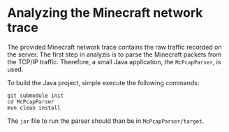 # Analyzing the Minecraft network trace

The provided Minecraft network trace contains the raw traffic recorded on the server. The first step in analyzis is to parse the Minecraft packets from the TCP/IP traffic. Therefore, a small Java application, the `McPcapParser`, is used.

To build the Java project, simple execute the following commands:

    git submodule init
    cd McPcapParser
    mvn clean install

The `jar` file to run the parser should than be in `McPcapParser/target`.
